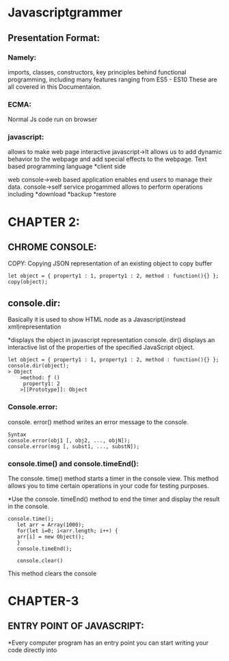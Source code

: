 # Javascriptgrammer
## Presentation Format:
### Namely:
imports, classes, constructors, key principles behind functional programming, including many features ranging from ES5 - ES10 These are all covered in this Documentaion.
### ECMA:
Normal Js code  run on browser 
### javascript:
allows to make web page interactive
javascript->It allows us to add dynamic behavior to the webpage and add special effects to the webpage.
Text based programming language
*client side

 web console->web based application enables end users to manage their data.
 console->self service progammed allows to perform operations including 
*download
*backup
*restore
# CHAPTER 2:
## CHROME CONSOLE:
COPY: Copying JSON representation of an existing object to copy buffer
```
let object = { property1 : 1, property1 : 2, method : function(){} };
copy(object);
```
## console.dir:
Basically it is used to show HTML node as a Javascript(instead xml)representation

*displays the object in javascript representation
          console. dir() displays an interactive list of the properties of the specified JavaScript object.
          
```
let object = { property1 : 1, property1 : 2, method : function(){} };
console.dir(object);
> Object
    >method: ƒ ()
     property1: 2
    >[[Prototype]]: Object
```

### Console.error:
   console. error() method writes an error message to the console.

```
Syntax
console.error(obj1 [, obj2, ..., objN]);
console.error(msg [, subst1, ..., substN]);
```
### console.time() and console.timeEnd():
  The console. time() method starts a timer in the console view. This method allows you to time certain operations in your code for testing purposes. 

 *Use the console. timeEnd() method to end the timer and display the result in the console.
 
```
console.time();
   let arr = Array(1000);
   for(let i=0; i<arr.length; i++) {
   arr[i] = new Object();
   }
   console.timeEnd();  

   console.clear()
```
   This method clears the console



# CHAPTER-3
## ENTRY POINT OF JAVASCRIPT:
*Every computer program has an entry point you can start writing your code directly into <script> tags 
note: it means it will be executed as the script is being download into the browser without concern for DOM or other media.

### DOM-(Document Object Model) is aprogramming API(Application Programming interface)
for HTML documents it defines the logical structure of documents.

 ### DOM CONTENT LOADED:
  Initial HTML Document has been completely loaded and parsed without waiting for
*stylesheets
*images
*sub frames

### DOM READY STATE:
  readyState property describes the loading state of the document . When the value of this property changes, a readystatechange event fires on the document object.
 
  LOADING:Documents still loading
 
  INTERACTIVE-:documents has finished loading and document has parsed
and subresources such as
*scripts
*images
*style sheets
*frameworks
 
  COMPLETE:Document and all subresourses have finished loading the state has indicates that load event is about to fire.
 
```
<html>
    <head>
        <title> DOM Loaded.</title>
        <script type="text/javascript">
            function load() {
                console.log("DOM Loaded.");
            }
            if(document.readyState == "loading"){
            document.addEventListener("DOMContentLoaded", load);
            } else {
                load();
            }
        </script>
    </head>
    <body>
      <h1>HEAD</h1>
    </body>
</html>
```
### DOS AND DONT’S:
*Do not write your code just in <script> tags, without entry point function.
*Do use the entry point to initialize the default state of your data and objects.
*Do make your program entry point either DOMContentLoaded, readyState or
the native window.onload method for waiting on media.
### WINDOW ONLOAD:
  With window.onload method, you can wait until all images and similar media
have been fully downloaded.
Including external scripts
  ```
<html>
    <head>Window media loaded.
    <script type = "text\javascript">
        window.onload = function(){

        }
    </script>
    </head>
    <body></body>
</html>
```
### IMPORT:
  used to import bindings that are exported by another module. Using the Javascript import, the code is easier to manage.
```
  <html>
    <head>
        <title>Import Module</title>
        <script type="module">
            import{mouse}from"./script.js";
            mouse();
        </script>
    </head>
    <body>
    </body>
</html>
```
### DYNAMIC IMPORT:
   Is the practice of breaking up your JavaScript modules into smaller bundles and loading them dynamically at runtime.
*imports can be assigned to a variable since EcmaScript 10 (may not be available
in your browser yet, at the time of this writing.

### STRICT MODE:
The strict mode is a feature available since ECMAScript 5 that allows you to place
your entire program, or an isolated scope, in a ”strict” operating context. This
strict context prevents certain actions from being taken and throws an exception.
*Cannot undeclared variables
*Cannot delete variables
*Cannot declare globally
 
```
“use strict”;
var v=3;
delete y;
```

### LITERAL VALUES:
*It have also have numbers and strings
*you can combine literals using operators (+,-,/, etc..)to produce a single result.
 ![aa](https://user-images.githubusercontent.com/88279523/147112878-03d35f3c-0602-4a42-9d66-691c141e3bcf.png)


*The type function can be used to determine the type of literal values.
![bb](https://user-images.githubusercontent.com/88279523/147113209-8def40a5-ce8b-4ba2-9a14-c324f4feac8a.png)

### VARIABLES:
  Variable means anything that can vary. In JavaScript, a variable stores the data value that can be changed later on.The default value of variables that do not have any value is undefined. You can assign a value to a variable using the = operator when you declare it or after the declaration and before accessing it.

### DYNAMIC TYPING:
  JavaScript is a dynamically-typed language. It means that variables created using
var or let keywords can be dynamically re-assigned to a value of another type at
some point later in your JavaScript program.


### PASSING VALUES BY REFERENCE:
  javascript assings the value by reference without actually making the copy of the orginal values.
```
let a ={p:2};
let c=b;
let c=b;
let d=c;
let f=d;
a.p=10;
console.log(f.p);
```
 ## CHAPTER 4:
### STATEMENTS:
  A statement is the smallest building block of a computer program. In this chapter
we will explore a few common cases.
    • Definitions made with var, let or const keywords return undefined because they behave only as value assignments: the value is simply stored in the variable name.
```
 let x = 20,y,z;
x;
y;
y=20;
z=x+y;
if(y>=0){
    x=y;
}else{
x=-y;
}
console.log(x,y,z);
```
 
### EXPRESSIONS:

Expressions don’t have to be variable definitions. You can create them
by simply using some literal values in combination with operators.
let f = function () {return 1};
f();
    • Function f() evaluates to value 1, because it returns 1. This is why f() is often referred to as a function expression.
 ```
 1+1; //2
let f = function(){return 1}; //undefined
f(); //1
var y=10; //undefined
var x=(y>0?y:-y); //undefined
console.log(x); //  10
```
